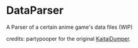 # DataParser
A Parser of a certain anime game's data files (WIP)

credits:
  partypooper for the original [KaitaiDumper](https://github.com/partypooperarchive/KaitaiDumper).
